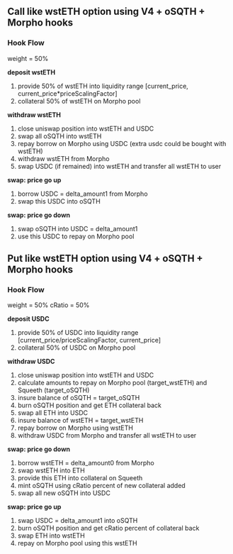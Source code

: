 ##  Call like wstETH option using V4 + oSQTH + Morpho hooks

### Hook Flow

weight = 50%

**deposit wstETH**

1. provide 50% of wstETH into liquidity range [current_price, current_price*priceScalingFactor]
2. collateral 50% of wstETH on Morpho pool

**withdraw wstETH**

1. close uniswap position into wstETH and USDC 
2. swap all oSQTH into wstETH
2. repay borrow on Morpho using USDC (extra usdc could be bought with wstETH)
3. withdraw wstETH from Morpho
4. swap USDC (if remained) into wstETH and transfer all wstETH to user

**swap: price go up**

1. borrow USDC = delta_amount1 from Morpho
2. swap this USDC into oSQTH

**swap: price go down**

1. swap oSQTH into USDC = delta_amount1
2. use this USDC to repay on Morpho pool

## Put like wstETH option using V4 + oSQTH + Morpho hooks

### Hook Flow

weight = 50%
cRatio = 50%

**deposit USDC**

1. provide 50% of USDC into liquidity range [current_price/priceScalingFactor, current_price]
2. collateral 50% of USDC on Morpho pool

**withdraw USDC**

1. close uniswap position into wstETH and USDC 
2. calculate amounts to repay on Morpho pool (target_wstETH) and Squeeth (target_oSQTH) 
3. insure balance of oSQTH = target_oSQTH
4. burn oSQTH position and get ETH collateral back
5. swap all ETH into USDC
6. insure balance of wstETH = target_wstETH
7. repay borrow on Morpho using wstETH
8. withdraw USDC from Morpho and transfer all wstETH to user

**swap: price go down**

1. borrow wstETH = delta_amount0 from Morpho
2. swap wstETH into ETH
3. provide this ETH into collateral on Squeeth
4. mint oSQTH using cRatio percent of new collateral added 
5. swap all new oSQTH into USDC

**swap: price go up**

1. swap USDC = delta_amount1 into oSQTH
2. burn oSQTH position and get cRatio percent of collateral back
3. swap ETH into wstETH
4. repay on Morpho pool using this wstETH